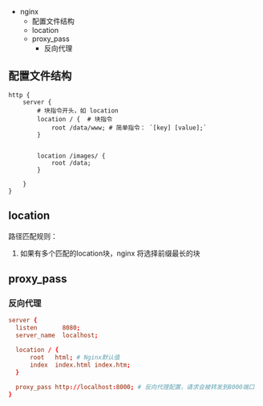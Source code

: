 - nginx
  - 配置文件结构
  - location
  - proxy_pass
    - 反向代理

## 配置文件结构

```
http {
    server {
        # 块指令开头，如 location 
		location / {  # 块指令
		    root /data/www; # 简单指令： `[key] [value];`
		}
		
		
		location /images/ {
		    root /data;
		}
		
    }
}
```

## location

路径匹配规则：

1. 如果有多个匹配的location块，nginx 将选择前缀最长的块

## proxy_pass

### 反向代理

```conf
server {  
  listen       8080;        
  server_name  localhost;

  location / {
      root   html; # Nginx默认值
      index  index.html index.htm;
  }
  
  proxy_pass http://localhost:8000; # 反向代理配置，请求会被转发到8000端口
}
```